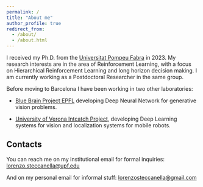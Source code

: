 ```yaml
---
permalink: /
title: "About me"
author_profile: true
redirect_from: 
  - /about/
  - /about.html
---
```


I received my Ph.D. from the [Universitat Pompeu Fabra](https://www.upf.edu/web/ai-ml) in 2023. 
My research interests are in the area of Reinforcement Learning, with a focus on Hierarchical Reinforcement Learning and long horizon decision making. I am currently working as a Postdoctoral Researcher in the same group.

Before moving to Barcelona I have been working in two other laboratories:

- [Blue Brain Project EPFL](https://bluebrain.epfl.ch/) developing Deep Neural Network for generative vision problems.

- [University of Verona Intcatch Project](http://intcatch.eu/), developing Deep Learning systems for vision and localization systems for mobile robots.



## Contacts

You can reach me on my institutional email for formal inquiries: <lorenzo.steccanella@upf.edu>

And on my personal email for informal stuff: <lorenzosteccanella@gmail.com>



